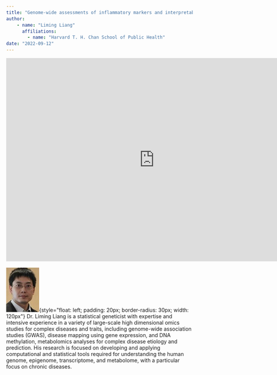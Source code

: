 ```yaml
---
title: "Genome-wide assessments of inflammatory markers and interpretable polygenic risk score for cardiometabolic disease"
author: 
    - name: "Liming Liang"
      affiliations: 
        - name: "Harvard T. H. Chan School of Public Health"
date: "2022-09-12"
---
```


<iframe src="https://app.box.com/embed/s/g6b04ozqvsp5hsb1mj18cciampbjyyaf?sortColumn=date&view=list" width="800" height="550" frameborder="0" allowfullscreen webkitallowfullscreen msallowfullscreen></iframe>

![](/images/speakers/liming-liang.png){style="float: left; padding: 20px; border-radius: 30px; width: 120px"} Dr. Liming Liang is a statistical geneticist with expertise and intensive experience in a variety of large-scale high dimensional omics studies for complex diseases and traits, including genome-wide association studies (GWAS), disease mapping using gene expression, and DNA methylation, metabolomics analyses for complex disease etiology and prediction. His research is focused on developing and applying computational and statistical tools required for understanding the human genome, epigenome, transcriptome, and metabolome, with a particular focus on chronic diseases.
